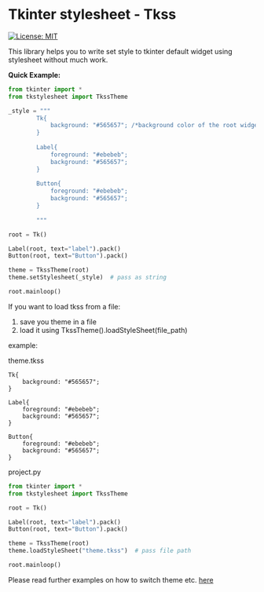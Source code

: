 # Tkinter stylesheet - Tkss

[![License: MIT](https://img.shields.io/badge/License-MIT-green.svg)](https://opensource.org/licenses/MIT)

This library helps you to write set style to tkinter default widget using stylesheet without
much work.

**Quick Example:**

```python
from tkinter import *
from tkstylesheet import TkssTheme

_style = """
        Tk{
            background: "#565657"; /*background color of the root widget*/
        }
        
        Label{
            foreground: "#ebebeb";
            background: "#565657";
        }
        
        Button{
            foreground: "#ebebeb";
            background: "#565657";
        }
        
        """

root = Tk()

Label(root, text="label").pack()
Button(root, text="Button").pack()

theme = TkssTheme(root)
theme.setStylesheet(_style)  # pass as string

root.mainloop()
```

If you want to load tkss from a file:

1. save you theme in a file
2. load it using TkssTheme().loadStyleSheet(file_path)

example:

theme.tkss
```
Tk{
    background: "#565657";
}

Label{
    foreground: "#ebebeb";
    background: "#565657";
}

Button{
    foreground: "#ebebeb";
    background: "#565657";
}
```
project.py

```python
from tkinter import *
from tkstylesheet import TkssTheme

root = Tk()

Label(root, text="label").pack()
Button(root, text="Button").pack()

theme = TkssTheme(root)
theme.loadStyleSheet("theme.tkss")  # pass file path

root.mainloop()
```

Please read further examples on how to switch theme etc. [here](Examples)

